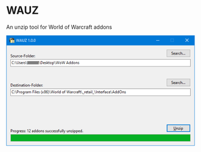 # WAUZ
An unzip tool for World of Warcraft addons




![screenshot](https://github.com/mbodm/wauz/blob/main/screenshot.png?raw=true)

